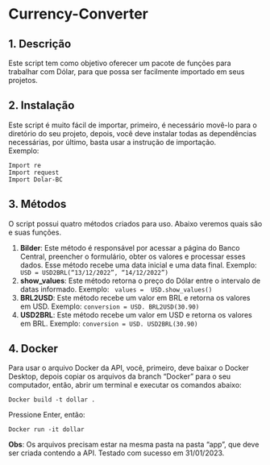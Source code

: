 # Currency-Converter
## 1. Descrição
Este script tem como objetivo oferecer um pacote de funções para trabalhar com Dólar, para que possa ser facilmente importado em seus projetos.
## 2. Instalação
Este script é muito fácil de importar, primeiro, é necessário movê-lo para o diretório do seu projeto, depois, você deve instalar todas as dependências necessárias, por último, basta usar a instrução de importação.
<br> Exemplo:
``` from bs4 import BeautifulSoup
Import re
Import request
Import Dolar-BC
```

## 3. Métodos
O script possui quatro métodos criados para uso. Abaixo veremos quais são e suas funções.
1.	**Bilder**: Este método é responsável por acessar a página do Banco Central, preencher o formulário, obter os valores e processar esses dados. Esse método recebe uma data inicial e uma data final. Exemplo: ```` USD = USD2BRL(“13/12/2022”, “14/12/2022”)````
2.	**show_values**: Este método retorna o preço do Dólar entre o intervalo de datas informado. Exemplo: ```` values =  USD.show_values()````
3.	**BRL2USD**: Este método recebe um valor em BRL e retorna os valores em USD. Exemplo: ````conversion = USD. BRL2USD(30.90) ````
4.	 **USD2BRL**: Este método recebe um valor em USD e retorna os valores em BRL. Exemplo: ````conversion = USD. USD2BRL(30.90) ````

## 4. Docker
Para usar o arquivo Docker da API, você, primeiro, deve baixar o Docker Desktop, depois copiar os arquivos da branch “Docker” para o seu computador, então, abrir um terminal e executar os comandos abaixo:
````
Docker build -t dollar .
````
Pressione Enter, então:
````
Docker run -it dollar
````
 **Obs**: Os arquivos precisam estar na mesma pasta na pasta “app”, que deve ser criada contendo a API. Testado com sucesso em 31/01/2023.